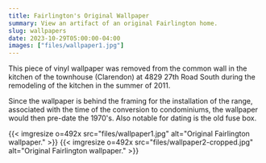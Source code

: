 ```yaml
---
title: Fairlington's Original Wallpaper
summary: View an artifact of an original Fairlington home.
slug: wallpapers
date: 2023-10-29T05:00:00-04:00
images: ["files/wallpaper1.jpg"]
---
```


This piece of vinyl wallpaper was removed from the common wall in the kitchen of the townhouse (Clarendon) at 4829 27th Road South during the remodeling of the kitchen in the summer of 2011.

Since the wallpaper is behind the framing for the installation of the range, associated with the time of the conversion to condominiums, the wallpaper would then pre-date the 1970's. Also notable for dating is the old fuse box.

{{< imgresize o=492x src="files/wallpaper1.jpg" alt="Original Fairlington wallpaper." >}}
{{< imgresize o=492x src="files/wallpaper2-cropped.jpg" alt="Original Fairlington wallpaper." >}}
